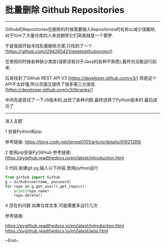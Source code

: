 # 批量删除 Github Repositories

------

Github的Repositories在删除的时候需要输入Repositories的名称以减少误删除,对于fork了大量仓库的人来说删除它们简直就是一个噩梦.

于是我就开始寻找批量删除方案,只找到了一个 [https://github.com/l294265421/deletegithubproject]

在使用的时候各种缺少类库(请原谅我对于Java的各种不熟悉),最终也没能运行起来.

后来找到了Github REST API V3 [https://developer.github.com/v3/]
但是这个API不太好懂,所以页面又提供了很多第三方类库.
[https://developer.github.com/v3/libraries/]

中间先是尝试了一下JS版本的,出现了各种问题.最终选择了Python版本的.最后成功了

------
进入主题

1 安装Python和pip

参考链接: https://blog.csdn.net/lengqi0101/article/details/61921399/

2 使用pip安装PyGitHub
参考链接: https://pygithub.readthedocs.io/en/latest/introduction.html

3 代码
新建git.py,输入以下内容,使用python运行
```python
from github import Github
g = Github(username, password)
for repo in g.get_user().get_repos():
    print(repo.name)
    repo.delete()
```

4 存在的问题
如果仓库太多,可能需要多运行几次

参考链接: 

https://pygithub.readthedocs.io/en/latest/introduction.html
https://pygithub.readthedocs.io/en/latest/apis.html

~End~
